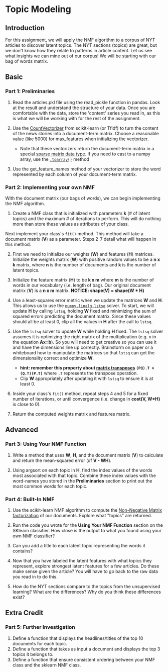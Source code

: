 # Topic Modeling

## Introduction

For this assignment, we will apply the NMF algorithm to a corpus of NYT articles to discover latent topics.  The NYT sections (topics) are great, but we don't know how they relate to patterns in article content.  Let us see what insights we can mine out of our corpus!  We will be starting with our bag of words matrix. 

## Basic
### Part 1: Preliminaries

1. Read the articles.pkl file using the read_pickle function in pandas. Look at the result and understand the structure of your data. Once you are comfortable with the data, store the 'content' series you read in, as this is what we will be working with for the rest of the assignment.


2. Use the [CountVectorizer](http://scikit-learn.org/stable/modules/generated/sklearn.feature_extraction.text.CountVectorizer.html) from scikit-learn (or Tfidf) to turn the content of the news stories into a document-term matrix.  Choose a reasonable value (like 5000) for max_features when initializing the vectorizer.
    - Note that these vectorizers return the document-term matrix in a special [sparse matrix data type](https://docs.scipy.org/doc/scipy/reference/generated/scipy.sparse.csr_matrix.html). If you need to cast to a numpy array, use the [`.toarray()`](https://docs.scipy.org/doc/scipy/reference/generated/scipy.sparse.csr_matrix.toarray.html#scipy.sparse.csr_matrix.toarray) method


3. Use the get_feature_names method of your vectorizer to store the word represented by each column of your document-term matrix.

### Part 2: Implementing your own NMF
With the document matrix (our bags of words), we can begin implementing the NMF algorithm.

1. Create a NMF class that is initialized with parameters __k__ (# of latent topics) and the maximum # of iterations to perform.  This will do nothing more than store these values as attributes of your class.

Next implement your class's `fit()` method.  This method will take a document matrix (__V__) as a parameter.  Steps 2-7 detail what will happen in this method.

2. First we need to initialize our weights (__W__) and features (__H__) matrices.  Initialize the weights matrix (__W__) with positive random values to be a __n x k__ matrix, where __n__ is the number of documents and __k__ is the number of latent topics.

3.  Initialize the feature matrix (__H__) to be __k x m__ where __m__ is the number of words in our vocabulary (i.e. length of bag).  Our original document matrix (__V__) is a __n x m__ matrix.  __NOTICE: shape(V) = shape(W * H)__

4.  Use a least-squares error metric when we update the matrices __W__ and __H__. This allows us to use the [`numpy.linalg.lstsq`](https://docs.scipy.org/doc/numpy-1.13.0/reference/generated/numpy.linalg.lstsq.html) solver.
To start, we will update __H__ by calling `lstsq`, holding __W__ fixed and minimizing the sum of squared errors predicting the document matrix. Since these values should all be at least 0, clip all the values in __H__ after the call to `lstsq`.

5. Use the `lstsq` solver to update __W__ while holding __H__ fixed. The `lstsq` solver assumes it is optimizing the right matrix of the multiplication (e.g. x in the equation __Ax=b__). So you will need to get creative so you can use it and have the dimensions line up correctly.  Brainstorm on paper or a whiteboard how to manipulate the matrices so that `lstsq` can get the dimensionality correct and optimize __W__. 
    - __hint: remember this property about [matrix transposes](https://en.wikipedia.org/wiki/Matrix_multiplication#Transpose) `(PQ).T = (Q.T)(P.T)`__ where `.T` represents the transpose operation.
    - Clip __W__ appropriately after updating it with `lstsq` to ensure it is at least 0.

6. Inside your class's `fit()` method, repeat steps 4 and 5 for a fixed number of iterations, or until convergence (i.e. change in **cost(V, W*H)** is close to 0).

7. Return the computed weights matrix and features matrix.

## Advanced
### Part 3: Using Your NMF Function

1. Write a method that uses __W__, __H__, and the document matrix (__V__) to calculate and return the mean-squared error (of __V - WH__).

2. Using argsort on each topic in __H__, find the index values of the words most associated with that topic.  Combine these index values with the word-names you stored in the __Preliminaries__ section to print out the most common words for each topic.


### Part 4: Built-In NMF


1. Use the scikit-learn NMF algorithm to compute the [Non-Negative Matrix factorization](http://scikit-learn.org/0.18/auto_examples/applications/topics_extraction_with_nmf_lda.html) of our documents.  Explore what "topics" are returned.

2. Run the code you wrote for the __Using Your NMF Function__ section on the SKlearn classifier.  How close is the output to what you found using your own NMF classifier?

3. Can you add a title to each latent topic representing the words it contains?

4.  Now that you have labeled the latent features with what topics they represent, explore strongest latent features for a few articles.  Do these make sense given the article? You will have to go back to the raw data you read in to do this.

5. How do the NYT sections compare to the topics from the unsupervised learning?  What are the differences?  Why do you think these differences exist?



## Extra Credit
### Part 5: Further Investigation


1. Define a function that displays the headlines/titles of the top 10 documents for each topic.
1. Define a function that takes as input a document and displays the top 3 topics it belongs to.
1. Define a function that ensure consistent ordering between your NMF class and the sklearn NMF class.
